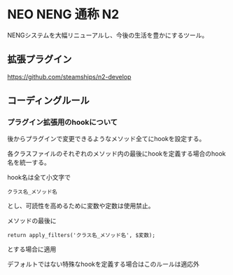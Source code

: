 # NEO NENG 通称 N2
NENGシステムを大幅リニューアルし、今後の生活を豊かにするツール。


## 拡張プラグイン
https://github.com/steamships/n2-develop


## コーディングルール

### プラグイン拡張用のhookについて
後からプラグインで変更できるようなメソッド全てにhookを設定する。

各クラスファイルのそれぞれのメソッド内の最後にhookを定義する場合のhook名を統一する。
 
hook名は全て小文字で
```
クラス名_メソッド名
```
とし、可読性を高めるために変数や定数は使用禁止。
 
メソッドの最後に
```
return apply_filters('クラス名_メソッド名', $変数);
```
とする場合に適用
 
デフォルトではない特殊なhookを定義する場合はこのルールは適応外
